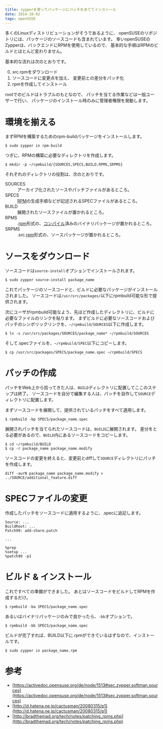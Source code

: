 ```yaml
---
title: zypperを使ってパッケージにパッチをあててインストール
date: 2014-10-02
tags: openSUSE
---
```


多くのLinuxディストリビューションがそうであるように、
openSUSEのリポジトリには、パッケージのソースコードも含まれています。
幸いopenSUSEのZypperは、バックエンドにRPMを使用しているので、
基本的な手順はRPMのビルドとほとんど変わりません。

基本的な流れは次のとおりです。

0. src.rpmをダウンロード
1. ソースコードに変更点を加え、 変更前との差分をパッチ化
2. rpmを作成してインストール

rootでのビルドはトラブルのもとなので、
パッチを当てる作業などは一般ユーザーで行い、
パッケージのインストール時のみに管理者権限を発動します。

# 環境を揃える

まずRPMを構築するためのrpm-buildパッケージをインストールします。

```
$ sudo zypper in rpm-build
```

つぎに、RPMの構築に必要なディレクトリを作成します。

```
$ mkdir -p ~/rpmbuild/{SOURCES,SPECS,BUILD,RPMS,SRPMS}
```

それぞれのディレクトリの役割は、次のとおりです。

<dl>
<dt>SOURCES</dt>
<dd>アーカイブ化されたソースやパッチファイルがあるところ。</dd>
<dt>SPECS</dt>  <dd>
<a class="keyword" href="http://d.hatena.ne.jp/keyword/RPM">RPM</a>の生成手順などが記述されるSPECファイルがあるところ。</dd>
<dt>BUILD</dt>  <dd>展開されたソースファイルが置かれるところ。</dd>
<dt>RPMS</dt>   <dd>.<a class="keyword" href="http://d.hatena.ne.jp/keyword/rpm">rpm</a>形式の、<a class="keyword" href="http://d.hatena.ne.jp/keyword/%A5%B3%A5%F3%A5%D1%A5%A4%A5%EB">コンパイル</a>済みのバイナリパッケージが置かれるところ。</dd>
<dt>SRPMS</dt>  <dd>.src.<a class="keyword" href="http://d.hatena.ne.jp/keyword/rpm">rpm</a>形式の、ソースパッケージが置かれるところ。</dd>
</dl>

# ソースをダウンロード

ソースコードは`source-install`オプションでインストールされます。

```
$ sudo zypper source-install package_name
```

これでパッケージのソースコードと、ビルドに必要なパッケージがインストールされました。
ソースコードは`/usr/src/packages/`以下にrpmbuild可能な形で提供されます。

次にユーザがrpmbuild可能なよう、先ほど作成したディレクトリに、ビルドに必要なファイルのリンクを貼ります。
まずビルドに必要なソースコードおよびパッチのシンボリックリンクを、`~/rpmbuild/SOURCES`以下に作成します。

```
$ ln -s /usr/src/packages/SOURCES/package_name* ~/rpmbuild/SOURCES
```

そして.specファイルを、`~/rpmbuild/SPEC`以下にコピーします。

```
$ cp /usr/src/packages/SPECS/package_name.spec ~/rpmbuild/SPECS
```

# パッチの作成

パッチをWeb上から拾ってきた人は、`BUILD`ディレクトリに配置してここのステップは終了。
ソースコードを自分で編集する人は、パッチを自作して`SOURCE`ディレクトリに配置します。

まずソースコードを展開して、提供されているパッチをすべて適用します。

```
$ rpmbuild -bp SPECS/package_name.spec
```

展開されパッチを当てられたソースコードは、`BUILD`に展開されます。
差分をとる必要があるので、`BUILD`内にあるソースコードをコピーします。

```
$ cd ~/rpmbuild/BUILD
$ cp -r package_name package_name.modify
```

ソースコードの変更を終えると、変更前とdiffして`SOURCE`ディレクトリにパッチを作成します。

```
diff -aurN package_name package_name.modify > ../SOURCE/additional_feature.diff
```

# SPECファイルの変更

作成したパッチをソースコードに適用するように、.specに追記します。

```
Source: ...
BuildRoot: ...
Patch99: add-share.patch

...

%prep
%setup ...
%patch99 -p1
```

# ビルド & インストール

これですべての準備ができました。
あとはソースコードをビルドしてRPMを作成するだけ。

```
$ rpmbuild -ba SPECS/package_name.spec
```

あるいはバイナリパッケージのみで良かったら、`-bb`オプションで。

```
$ rpmbuild -bb SPECS/package_name.spec
```

ビルドが完了すれば、BUILD以下に.rpmができているはずなので、インストールです。

```
$ sudo zypper in package_name.rpm
```

# 参考

- [https://activedoc.opensuse.org/de/node/1513#sec.zypper.softman.sources](https://activedoc.opensuse.org/de/node/1513#sec.zypper.softman.sources)
- [http://d.hatena.ne.jp/cactusman/20080315/p1](http://d.hatena.ne.jp/cactusman/20080315/p1)
- [http://bradthemad.org/tech/notes/patching_rpms.php](http://bradthemad.org/tech/notes/patching_rpms.php)

